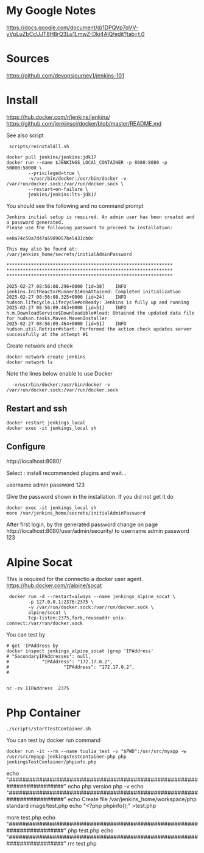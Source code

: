  


# My Google Notes
https://docs.google.com/document/d/1DPQVp7qVV-yVpLuZbCcUJT8H8rQ3Lu1LmwZ-Dki4AlQ/edit?tab=t.0

# Sources


https://github.com/devopsjourney1/jenkins-101


# Install
https://hub.docker.com/r/jenkins/jenkins/
https://github.com/jenkinsci/docker/blob/master/README.md


See also script 
```
 scripts/reinstalAll.sh
```

```
docker pull jenkins/jenkins:jdk17
docker run --name $JENKINGS_LOCAl_CONTAINER -p 8080:8080 -p 50000:50000 \  
        --privileged=true \ 
        -v/usr/bin/docker:/usr/bin/docker -v /var/run/docker.sock:/var/run/docker.sock \
        --restart=on-failure \ 
        jenkins/jenkins:lts-jdk17

```

You should see the following and no command prompt
```
Jenkins initial setup is required. An admin user has been created and a password generated.
Please use the following password to proceed to installation:

ee8a74c50a7d47a5989057be5431cb0c

This may also be found at: /var/jenkins_home/secrets/initialAdminPassword

*************************************************************
*************************************************************
*************************************************************

2025-02-27 08:56:08.296+0000 [id=38]	INFO	jenkins.InitReactorRunner$1#onAttained: Completed initialization
2025-02-27 08:56:08.325+0000 [id=24]	INFO	hudson.lifecycle.Lifecycle#onReady: Jenkins is fully up and running
2025-02-27 08:56:09.463+0000 [id=51]	INFO	h.m.DownloadService$Downloadable#load: Obtained the updated data file for hudson.tasks.Maven.MavenInstaller
2025-02-27 08:56:09.464+0000 [id=51]	INFO	hudson.util.Retrier#start: Performed the action check updates server successfully at the attempt #1
```

Create network and check
```
docker network create jenkins
docker network ls
```

Note the lines below enable to use Docker
```
  -v/usr/bin/docker:/usr/bin/docker -v /var/run/docker.sock:/var/run/docker.sock 
```
## Restart  and ssh
```
docker restart jenkings_local
docker exec -it jenkings_local sh
```
## Configure

http://localhost:8080/

Select : install recommended plugins and wait...


username admin
password 123


Give the password shown in the installation. If you did not get it
do 
```
docker exec -it jenkings_local sh
more /var/jenkins_home/secrets/initialAdminPassword
```
After first login, by the generated password change on page
http://localhost:8080/user/admin/security/
to 
username admin
password 123

# Alpine Socat 

This is required for the connectio  a docker user agent.
https://hub.docker.com/r/alpine/socat

```
 docker run -d --restart=always --name jenkings_alpine_socat \
        -p 127.0.0.1:2376:2375 \
        -v /var/run/docker.sock:/var/run/docker.sock \
        alpine/socat \
        tcp-listen:2375,fork,reuseaddr unix-connect:/var/run/docker.sock
```

You can test by
```
# get 'IPAddress by
docker inspect jenkings_alpine_socat |grep 'IPAddress'
# "SecondaryIPAddresses": null,
#            "IPAddress": "172.17.0.2",
#                    "IPAddress": "172.17.0.2",
#


nc -zv IIPAddress  2375

```


# Php Container

```
./scripts/startTestContainer.sh
```

You can test by docker run command
```
docker run -it --rm --name tuulia_test -v "$PWD":/usr/src/myapp -w /usr/src/myapp jenkingstestcontainer-php php  jenkingsTestContainer/phpinfo.php
```


echo "#########################################################################"
echo php version
php -v
echo "#########################################################################"
echo Create file /var/jenkins_home/workspace/php standard image/test.php
echo "<?php phpinfo();" >test.php

more test.php
echo "#########################################################################"
php test.php
echo "#########################################################################"
rm test.php